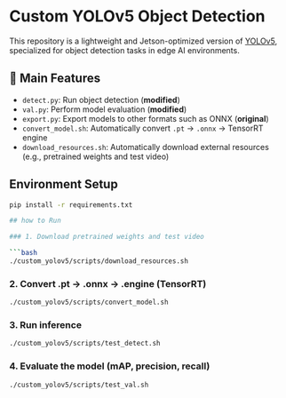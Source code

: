 # Custom YOLOv5 Object Detection

This repository is a lightweight and Jetson-optimized version of [YOLOv5](https://github.com/ultralytics/yolov5), specialized for object detection tasks in edge AI environments.

## 🔧 Main Features
- `detect.py`: Run object detection (**modified**)
- `val.py`: Perform model evaluation (**modified**)
- `export.py`: Export models to other formats such as ONNX (**original**)
- `convert_model.sh`: Automatically convert `.pt` → `.onnx` → TensorRT engine
- `download_resources.sh`: Automatically download external resources (e.g., pretrained weights and test video)

## Environment Setup

```bash
pip install -r requirements.txt

## how to Run 

### 1. Download pretrained weights and test video

```bash
./custom_yolov5/scripts/download_resources.sh
```

### 2. Convert .pt → .onnx → .engine (TensorRT)

```bash
./custom_yolov5/scripts/convert_model.sh
```

### 3. Run inference

```bash
./custom_yolov5/scripts/test_detect.sh
```

### 4. Evaluate the model (mAP, precision, recall)

```bash
./custom_yolov5/scripts/test_val.sh
```